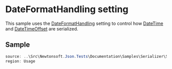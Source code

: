 ﻿# DateFormatHandling setting

This sample uses the [DateFormatHandling](/api/newtonsoft/json/dateformathandling/) setting to control how [DateTime](T:System.DateTimeOffset) and [DateTimeOffset](T:System.DateTimeOffset) are serialized.

## Sample

```csharp Usage
source: ..\Src\Newtonsoft.Json.Tests\Documentation\Samples\Serializer\SerializeDateFormatHandling.cs
region: Usage
```

